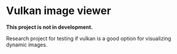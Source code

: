 # Vulkan image viewer

**This project is not in development.**

Research project for testing if vulkan is a good option for visualizing dynamic images.
